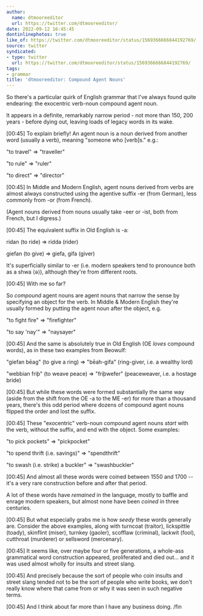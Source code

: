 ```yaml
---
author:
  name: dtmooreeditor
  url: https://twitter.com/dtmooreeditor/
date: 2022-09-12 16:45:45
dontinlinephotos: true
like_of: https://twitter.com/dtmooreeditor/status/1569366666844192769/
source: twitter
syndicated:
- type: twitter
  url: https://twitter.com/dtmooreeditor/status/1569366666844192769/
tags:
- grammar
title: 'dtmooreeditor: Compound Agent Nouns'
---
```


So there's a particular quirk of English grammar that I've always found quite endearing: the exocentric verb-noun compound agent noun.



It appears in a definite, remarkably narrow period - not more than 150, 200 years - before dying out, leaving loads of legacy words in its wake.

<time id="1569366669063262208">[00:45]</time> To explain briefly! An agent noun is a noun derived from another word (usually a verb), meaning "someone who [verb]s." e.g.:



"to travel" =&gt; "traveller"

"to rule" =&gt; "ruler"

"to direct" =&gt; "director"

<time id="1569366670719975426">[00:45]</time> In Middle and Modern English, agent nouns derived from verbs are almost always constructed using the agentive suffix -er (from German), less commonly from -or (from French).



(Agent nouns derived from nouns usually take -eer or -ist, both from French, but I digress.)

<time id="1569366672435200003">[00:45]</time> The equivalent suffix in Old English is -a:



ridan (to ride) =&gt; ridda (rider)

giefan (to give) =&gt; giefa, gifa (giver)



It's superficially similar to -er (i.e. modern speakers tend to pronounce both as a shwa ⟨ə⟩), although they're from different roots.

<time id="1569366674163339265">[00:45]</time> With me so far?



So *compound* agent nouns are agent nouns that narrow the sense by specifying an object for the verb. In Middle &amp; Modern English they're usually formed by putting the agent noun after the object, e.g.



"to fight fire" =&gt; "firefighter"

"to say 'nay'" =&gt; "naysayer"

<time id="1569366676071915523">[00:45]</time> And the same is absolutely true in Old English (OE *loves* compound words), as in these two examples from Beowulf:



"giefan bēag" (to give a ring) =&gt; "bēah-gifa" (ring-giver, i.e. a wealthy lord)

"webbian friþ" (to weave peace) =&gt; "friþwefer" (peaceweaver, i.e. a hostage bride)

<time id="1569366677548064769">[00:45]</time> But while these words were formed substantially the same way (aside from the shift from the OE -a to the ME -er) for more than a thousand years, there's this odd period where dozens of compound agent nouns flipped the order and lost the suffix.

<time id="1569366679481638914">[00:45]</time> These "exocentric" verb-noun compound agent nouns *start* with the verb, without the suffix, and end with the object. Some examples:



"to pick pockets" =&gt; "pickpocket"

"to spend thrift (i.e. savings)" =&gt; "spendthrift"

"to swash (i.e. strike) a buckler" =&gt; "swashbuckler"

<time id="1569366681176182791">[00:45]</time> And almost all these words were coined between 1550 and 1700 -- it's a very rare construction before and after that period.



A lot of these words have *remained* in the language, mostly to baffle and enrage modern speakers, but almost none have been *coined* in three centuries.

<time id="1569366683143360518">[00:45]</time> But what especially grabs me is how *seedy* these words generally are. Consider the above examples, along with turncoat (traitor), lickspittle (toady), skinflint (miser), turnkey (gaoler), scofflaw (criminal), lackwit (fool), cutthroat (murderer) or sellsword (mercenary).

<time id="1569366685076885507">[00:45]</time> It seems like, over maybe four or five generations, a whole-ass grammatical word construction appeared, proliferated and died out... and it was used almost wholly for insults and street slang.

<time id="1569366686783922178">[00:45]</time> And precisely because the sort of people who coin insults and street slang tended not to be the sort of people who write books, we don't really know where that came from or why it was seen in such negative terms.

<time id="1569366688545574912">[00:45]</time> And I think about far more than I have any business doing. /fin